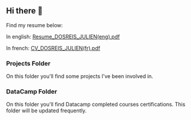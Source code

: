## Hi there 👋
Find my resume below:

In english:
[Resume_DOSREIS_JULIEN(eng).pdf](https://github.com/DRJulien/DRJulien/files/11498156/Resume_DOSREIS_JULIEN.eng.pdf)

In french:
[CV_DOSREIS_JULIEN(fr).pdf](https://github.com/DRJulien/DRJulien/files/11245240/CV_DOSREIS_JULIEN.fr.pdf)

### Projects Folder
On this folder you'll find some projects I've been involved in.

### DataCamp Folder
On this folder you'll find Datacamp completed courses certifications.
This folder will be updated frequently.

<br/>
<!--
**DRJulien/DRJulien** is a ✨ _special_ ✨ repository because its `README.md` (this file) appears on your GitHub profile.
[Resume (fr).pdf]()
Here are some ideas to get you started:

- 🔭 I’m currently working on ...
- 🌱 I’m currently learning ...
- 👯 I’m looking to collaborate on ...
- 🤔 I’m looking for help with ...
- 💬 Ask me about ...
- 📫 How to reach me: ...
- 😄 Pronouns: ...
- ⚡ Fun fact: ...
-->

